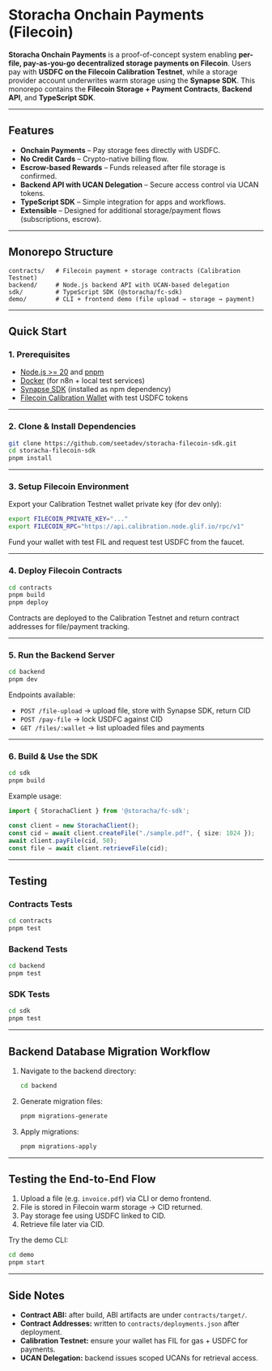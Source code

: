 # Storacha Onchain Payments (Filecoin)

**Storacha Onchain Payments** is a proof-of-concept system enabling **per-file, pay-as-you-go decentralized storage payments on Filecoin**.
Users pay with **USDFC on the Filecoin Calibration Testnet**, while a storage provider account underwrites warm storage using the **Synapse SDK**.
This monorepo contains the **Filecoin Storage + Payment Contracts**, **Backend API**, and **TypeScript SDK**.

---

## Features

* **Onchain Payments** – Pay storage fees directly with USDFC.
* **No Credit Cards** – Crypto-native billing flow.
* **Escrow-based Rewards** – Funds released after file storage is confirmed.
* **Backend API with UCAN Delegation** – Secure access control via UCAN tokens.
* **TypeScript SDK** – Simple integration for apps and workflows.
* **Extensible** – Designed for additional storage/payment flows (subscriptions, escrow).

---

## Monorepo Structure

```
contracts/   # Filecoin payment + storage contracts (Calibration Testnet)
backend/     # Node.js backend API with UCAN-based delegation
sdk/         # TypeScript SDK (@storacha/fc-sdk)
demo/        # CLI + frontend demo (file upload → storage → payment)
```

---

## Quick Start

### **1. Prerequisites**

* [Node.js >= 20](https://nodejs.org/en/) and [pnpm](https://pnpm.io/installation)
* [Docker](https://www.docker.com/) (for n8n + local test services)
* [Synapse SDK](https://github.com/FilOzone/synapse-sdk) (installed as npm dependency)
* [Filecoin Calibration Wallet](https://faucet.calibration.fildev.network/) with test USDFC tokens

---

### **2. Clone & Install Dependencies**

```bash
git clone https://github.com/seetadev/storacha-filecoin-sdk.git
cd storacha-filecoin-sdk
pnpm install
```

---

### **3. Setup Filecoin Environment**

Export your Calibration Testnet wallet private key (for dev only):

```bash
export FILECOIN_PRIVATE_KEY="..."
export FILECOIN_RPC="https://api.calibration.node.glif.io/rpc/v1"
```

Fund your wallet with test FIL and request test USDFC from the faucet.

---

### **4. Deploy Filecoin Contracts**

```bash
cd contracts
pnpm build
pnpm deploy
```

Contracts are deployed to the Calibration Testnet and return contract addresses for file/payment tracking.

---

### **5. Run the Backend Server**

```bash
cd backend
pnpm dev
```

Endpoints available:

* `POST /file-upload` → upload file, store with Synapse SDK, return CID
* `POST /pay-file` → lock USDFC against CID
* `GET /files/:wallet` → list uploaded files and payments

---

### **6. Build & Use the SDK**

```bash
cd sdk
pnpm build
```

Example usage:

```ts
import { StorachaClient } from '@storacha/fc-sdk';

const client = new StorachaClient();
const cid = await client.createFile("./sample.pdf", { size: 1024 });
await client.payFile(cid, 50);
const file = await client.retrieveFile(cid);
```

---

## Testing

### **Contracts Tests**

```bash
cd contracts
pnpm test
```

### **Backend Tests**

```bash
cd backend
pnpm test
```

### **SDK Tests**

```bash
cd sdk
pnpm test
```

---

## **Backend Database Migration Workflow**

1. Navigate to the backend directory:

   ```bash
   cd backend
   ```

2. Generate migration files:

   ```bash
   pnpm migrations-generate
   ```

3. Apply migrations:

   ```bash
   pnpm migrations-apply
   ```

---

## Testing the End-to-End Flow

1. Upload a file (e.g. `invoice.pdf`) via CLI or demo frontend.
2. File is stored in Filecoin warm storage → CID returned.
3. Pay storage fee using USDFC linked to CID.
4. Retrieve file later via CID.

Try the demo CLI:

```bash
cd demo
pnpm start
```

---

## Side Notes

* **Contract ABI:** after build, ABI artifacts are under `contracts/target/`.
* **Contract Addresses:** written to `contracts/deployments.json` after deployment.
* **Calibration Testnet:** ensure your wallet has FIL for gas + USDFC for payments.
* **UCAN Delegation:** backend issues scoped UCANs for retrieval access.


